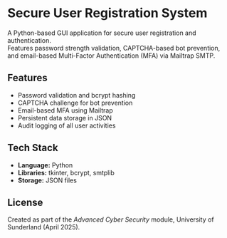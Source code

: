 # Secure User Registration System

A Python-based GUI application for secure user registration and authentication.  
Features password strength validation, CAPTCHA-based bot prevention, and email-based Multi-Factor Authentication (MFA) via Mailtrap SMTP.

## Features
- Password validation and bcrypt hashing  
- CAPTCHA challenge for bot prevention  
- Email-based MFA using Mailtrap  
- Persistent data storage in JSON  
- Audit logging of all user activities  

## Tech Stack
- **Language:** Python  
- **Libraries:** tkinter, bcrypt, smtplib  
- **Storage:** JSON files  

## License
Created as part of the *Advanced Cyber Security* module, University of Sunderland (April 2025).

